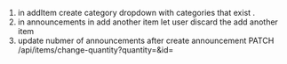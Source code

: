 1.  in addItem create category dropdown with categories that exist .
2.  in announcements in add another item let user discard the add another item
3.  update nubmer of announcements after create announcement
    PATCH /api/items/change-quantity?quantity=&id=

